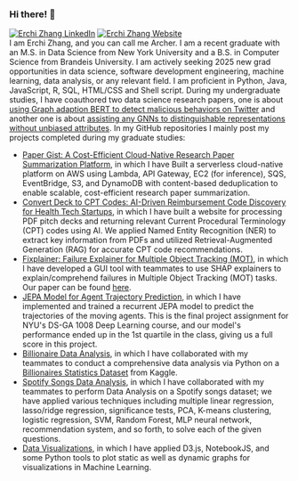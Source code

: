 ### Hi there! 👋
[![Erchi Zhang LinkedIn](https://img.shields.io/badge/linked-in-informational)](https://www.linkedin.com/in/erchi-zhang-0867041b8/)
[![Erchi Zhang Website](https://img.shields.io/badge/personal%20website-FF69B4)](https://archertakesitez.github.io/)
<br>
I am Erchi Zhang, and you can call me Archer. I am a recent graduate with an M.S. in Data Science from New York University and a B.S. in Computer Science from Brandeis University. I am actively seeking 2025 new grad opportunities in data science, software development engineering, machine learning, data analysis, or any relevant field. I am proficient in Python, Java, JavaScript, R, SQL, HTML/CSS and Shell script. During my undergraduate studies, I have coauthored two data science research papers, one is about [using Graph adaption BERT to detect malicious behaviors on Twitter](https://archertakesitez.github.io/static/assets/papers/GraphBERT.pdf) and another one is about [assisting any GNNs to distinguishable representations without unbiased attributes](https://archertakesitez.github.io/static/assets/papers/Representation_learning.pdf). In my GitHub repositories I mainly post my projects completed during my graduate studies:

- [Paper Gist: A Cost-Efficient Cloud-Native Research Paper Summarization Platform](https://github.com/Archertakesitez/papergist), in which I have Built a serverless cloud-native platform on AWS using Lambda, API Gateway, EC2 (for inference), SQS, EventBridge, S3, and DynamoDB with content-based deduplication to enable scalable, cost-efficient research paper summarization.
- [Convert Deck to CPT Codes: AI-Driven Reimbursement Code Discovery for Health Tech Startups](https://github.com/Archertakesitez/deck-to-CPT), in which I have built a website for processing PDF pitch decks and returning relevant Current Procedural Terminology (CPT) codes using AI. We applied Named Entity Recognition (NER) to extract key information from PDFs and utilized Retrieval-Augmented Generation (RAG) for accurate CPT code recommendations.
- [Fixplainer: Failure Explainer for Multiple Object Tracking (MOT)](https://github.com/Archertakesitez/Fixplainer), in which I have developed a GUI tool with teammates to use SHAP explainers to explain/comprehend failures in Multiple Object Tracking (MOT) tasks. Our paper can be found [here](https://drive.google.com/file/d/1EUnTP8E9paZQn6ERtoMdSVkU1R0cOo92/view?usp=sharing).
- [JEPA Model for Agent Trajectory Prediction](https://github.com/Archertakesitez/DL_Final_Proj), in which I have implemented and trained a recurrent JEPA model to predict the trajectories of the moving agents. This is the final project assignment for NYU's DS-GA 1008 Deep Learning course, and our model's performance ended up in the 1st quartile in the class, giving us a full score in this project.
- [Billionaire Data Analysis](https://github.com/Archertakesitez/1007_project_goodgoodstudy), in which I have collaborated with my teammates to conduct a comprehensive data analysis via Python on a [Billionaires Statistics Dataset](https://www.kaggle.com/datasets/nelgiriyewithana/billionaires-statistics-dataset/data) from Kaggle.
- [Spotify Songs Data Analysis](https://github.com/Archertakesitez/capstone_project_1001), in which I have collaborated with my teammates to perform Data Analysis on a Spotify songs dataset; we have applied various techniques including multiple linear regression, lasso/ridge regression, significance tests, PCA, K-means clustering, logistic regression, SVM, Random Forest, MLP neural network, recommendation system, and so forth, to solve each of the given questions.
- [Data Visualizations](https://github.com/Archertakesitez/D3js_repository), in which I have applied D3.js, NotebookJS, and some Python tools to plot static as well as dynamic graphs for visualizations in Machine Learning. 
